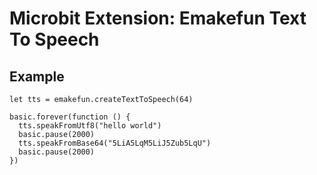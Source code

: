 # Microbit Extension: Emakefun Text To Speech

## Example

```blocks
let tts = emakefun.createTextToSpeech(64)

basic.forever(function () {
  tts.speakFromUtf8("hello world")
  basic.pause(2000)
  tts.speakFromBase64("5LiA5LqM5LiJ5Zub5LqU")
  basic.pause(2000)
})
```
